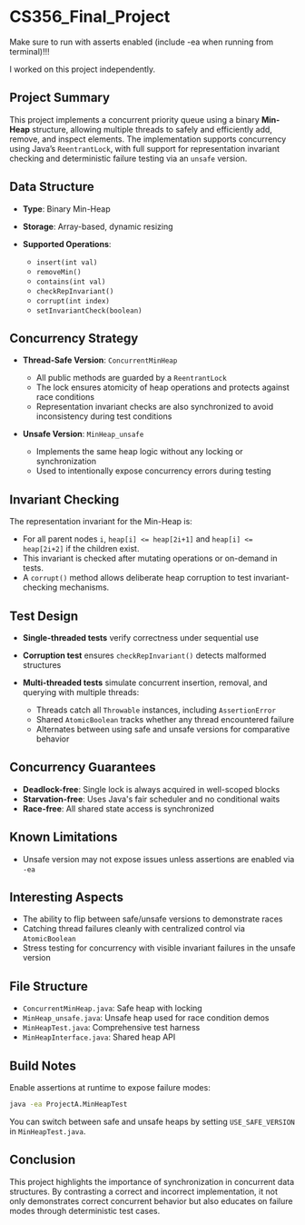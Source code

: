 # CS356_Final_Project

Make sure to run with asserts enabled (include -ea when running from terminal)!!!

I worked on this project independently.

## Project Summary

This project implements a concurrent priority queue using a binary **Min-Heap** structure, allowing multiple threads to safely and efficiently add, remove, and inspect elements. The implementation supports concurrency using Java’s `ReentrantLock`, with full support for representation invariant checking and deterministic failure testing via an `unsafe` version.

## Data Structure

* **Type**: Binary Min-Heap
* **Storage**: Array-based, dynamic resizing
* **Supported Operations**:

  * `insert(int val)`
  * `removeMin()`
  * `contains(int val)`
  * `checkRepInvariant()`
  * `corrupt(int index)`
  * `setInvariantCheck(boolean)`

## Concurrency Strategy

* **Thread-Safe Version**: `ConcurrentMinHeap`

  * All public methods are guarded by a `ReentrantLock`
  * The lock ensures atomicity of heap operations and protects against race conditions
  * Representation invariant checks are also synchronized to avoid inconsistency during test conditions
* **Unsafe Version**: `MinHeap_unsafe`

  * Implements the same heap logic without any locking or synchronization
  * Used to intentionally expose concurrency errors during testing

## Invariant Checking

The representation invariant for the Min-Heap is:

* For all parent nodes `i`, `heap[i] <= heap[2i+1]` and `heap[i] <= heap[2i+2]` if the children exist.
* This invariant is checked after mutating operations or on-demand in tests.
* A `corrupt()` method allows deliberate heap corruption to test invariant-checking mechanisms.

## Test Design

* **Single-threaded tests** verify correctness under sequential use
* **Corruption test** ensures `checkRepInvariant()` detects malformed structures
* **Multi-threaded tests** simulate concurrent insertion, removal, and querying with multiple threads:

  * Threads catch all `Throwable` instances, including `AssertionError`
  * Shared `AtomicBoolean` tracks whether any thread encountered failure
  * Alternates between using safe and unsafe versions for comparative behavior

## Concurrency Guarantees

* **Deadlock-free**: Single lock is always acquired in well-scoped blocks
* **Starvation-free**: Uses Java's fair scheduler and no conditional waits
* **Race-free**: All shared state access is synchronized

## Known Limitations

* Unsafe version may not expose issues unless assertions are enabled via `-ea`

## Interesting Aspects

* The ability to flip between safe/unsafe versions to demonstrate races
* Catching thread failures cleanly with centralized control via `AtomicBoolean`
* Stress testing for concurrency with visible invariant failures in the unsafe version

## File Structure

* `ConcurrentMinHeap.java`: Safe heap with locking
* `MinHeap_unsafe.java`: Unsafe heap used for race condition demos
* `MinHeapTest.java`: Comprehensive test harness
* `MinHeapInterface.java`: Shared heap API

## Build Notes

Enable assertions at runtime to expose failure modes:

```bash
java -ea ProjectA.MinHeapTest
```

You can switch between safe and unsafe heaps by setting `USE_SAFE_VERSION` in `MinHeapTest.java`.

## Conclusion

This project highlights the importance of synchronization in concurrent data structures. By contrasting a correct and incorrect implementation, it not only demonstrates correct concurrent behavior but also educates on failure modes through deterministic test cases.
